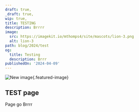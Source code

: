 ```yaml
---
draft: true,
_draft: true,
wip: true,
title: TESTING
description: Brrrr
image:
  src: https://imagekit.io/mthomps4/site/mascots/lion-3.png
  alt: lion-3
path: blog/2024/test
og:
  title: Testing
  description: Brrr
publishedOn: '2024-04-09'
---
```


![New image](https://via.placeholder.com/600x400?text=New+image){.featured-image}

## TEST page

Page go Brrrr
